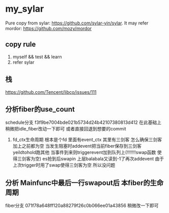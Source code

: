 # my_sylar
Pure copy from sylar: https://github.com/sylar-yin/sylar. It may refer mordor: https://github.com/mozy/mordor

## copy rule
1. myself && test && learn
2. refer sylar

## 栈
https://github.com/Tencent/libco/issues/111

## 分析fiber的use_count
schedule分支 f3f9be7004bde021b5734d24b42107380813d412 在此基础上稍微把idle_fiber改动一下即可 或者直接回退到想要的commit
1. fd_ctx生命周期
  根本是个fd 里面有event_ctx  其里有三剑客  怎么确保三剑客加上之前都为空 
当发生阻塞时addevent把当前fiber保存到三剑客 yeildtohold跑其他    当事件到来则triggerevent加到队列上(!!!!!!!swap函数 使得三剑客为空) 
es抢到后swapin   上层balabala又读到-1了再次addevent  由于上次trigger时用了swap使得三剑客为空 所以没问题

## 分析 Mainfunc中最后一行swapout后 本fiber的生命周期
fiber分支 071f78a648ff120a88279f26c0b066ee01a43856 稍微改一下即可

